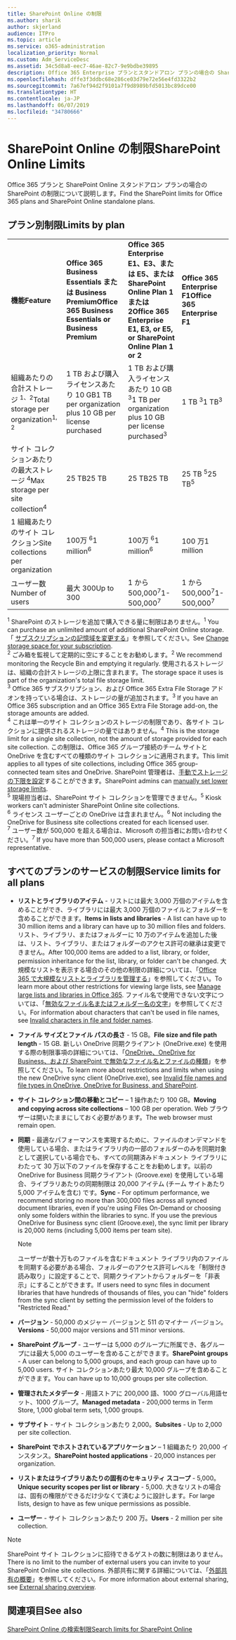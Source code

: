 ```yaml
---
title: SharePoint Online の制限
ms.author: sharik
author: skjerland
audience: ITPro
ms.topic: article
ms.service: o365-administration
localization_priority: Normal
ms.custom: Adm_ServiceDesc
ms.assetid: 34c5d8a8-eec7-46ae-82c7-9e9bdbe39895
description: Office 365 Enterprise プランとスタンドアロン プランの場合の SharePoint Online の制限について説明します。
ms.openlocfilehash: dffe3f3ddbc68e286ce03d79e72e56e4fd3322b2
ms.sourcegitcommit: 7a67ef94d2f9101a7f9d8989bfd5013bc89dce00
ms.translationtype: HT
ms.contentlocale: ja-JP
ms.lasthandoff: 06/07/2019
ms.locfileid: "34780666"
---
```

# <a name="sharepoint-online-limits"></a><span data-ttu-id="6c8d7-103">SharePoint Online の制限</span><span class="sxs-lookup"><span data-stu-id="6c8d7-103">SharePoint Online Limits</span></span> 

<span data-ttu-id="6c8d7-104">Office 365 プランと SharePoint Online スタンドアロン プランの場合の SharePoint の制限について説明します。</span><span class="sxs-lookup"><span data-stu-id="6c8d7-104">Find the SharePoint limits for Office 365 plans and SharePoint Online standalone plans.</span></span>
  
## <a name="limits-by-plan"></a><span data-ttu-id="6c8d7-105">プラン別制限</span><span class="sxs-lookup"><span data-stu-id="6c8d7-105">Limits by plan</span></span> 

|||||
|:-----|:-----|:-----|:-----|
|<span data-ttu-id="6c8d7-106">**機能**</span><span class="sxs-lookup"><span data-stu-id="6c8d7-106">**Feature**</span></span> <br/> |<span data-ttu-id="6c8d7-107">**Office 365 Business Essentials または Business Premium**</span><span class="sxs-lookup"><span data-stu-id="6c8d7-107">**Office 365 Business Essentials or Business Premium**</span></span> <br/> |<span data-ttu-id="6c8d7-108">**Office 365 Enterprise E1、E3、または E5、または SharePoint Online Plan 1 または 2**</span><span class="sxs-lookup"><span data-stu-id="6c8d7-108">**Office 365 Enterprise E1, E3, or E5, or SharePoint Online Plan 1 or 2**</span></span> <br/> | <span data-ttu-id="6c8d7-109">**Office 365 Enterprise F1**</span><span class="sxs-lookup"><span data-stu-id="6c8d7-109">**Office 365 Enterprise F1**</span></span> <br/> |
|<span data-ttu-id="6c8d7-110">組織あたりの合計ストレージ <sup>1、2</sup></span><span class="sxs-lookup"><span data-stu-id="6c8d7-110">Total storage per organization<sup>1, 2</sup></span></span> <br/> |<span data-ttu-id="6c8d7-111">1 TB および購入ライセンスあたり 10 GB</span><span class="sxs-lookup"><span data-stu-id="6c8d7-111">1 TB per organization plus 10 GB per license purchased</span></span>  <br/> |<span data-ttu-id="6c8d7-112">1 TB および購入ライセンスあたり 10 GB <sup>3</sup></span><span class="sxs-lookup"><span data-stu-id="6c8d7-112">1 TB per organization plus 10 GB per license purchased<sup>3</sup></span></span> <br/> |<span data-ttu-id="6c8d7-113">1 TB <sup>3</sup></span><span class="sxs-lookup"><span data-stu-id="6c8d7-113">1 TB<sup>3</sup></span></span> <br/> |
|<span data-ttu-id="6c8d7-114">サイト コレクションあたりの最大ストレージ <sup>4</sup></span><span class="sxs-lookup"><span data-stu-id="6c8d7-114">Max storage per site collection<sup>4</sup></span></span><br/> |<span data-ttu-id="6c8d7-115">25 TB</span><span class="sxs-lookup"><span data-stu-id="6c8d7-115">25 TB</span></span> <br/> |<span data-ttu-id="6c8d7-116">25 TB</span><span class="sxs-lookup"><span data-stu-id="6c8d7-116">25 TB</span></span> <br/> |<span data-ttu-id="6c8d7-117">25 TB <sup>5</sup></span><span class="sxs-lookup"><span data-stu-id="6c8d7-117">25 TB<sup>5</sup></span></span> <br/> |
|<span data-ttu-id="6c8d7-118">1 組織あたりのサイト コレクション</span><span class="sxs-lookup"><span data-stu-id="6c8d7-118">Site collections per organization</span></span>  <br/> |<span data-ttu-id="6c8d7-119">100万 <sup>6</sup></span><span class="sxs-lookup"><span data-stu-id="6c8d7-119">1 million<sup>6</sup></span></span> <br/> |<span data-ttu-id="6c8d7-120">100万 <sup>6</sup></span><span class="sxs-lookup"><span data-stu-id="6c8d7-120">1 million<sup>6</sup></span></span> <br/> |<span data-ttu-id="6c8d7-121">100 万</span><span class="sxs-lookup"><span data-stu-id="6c8d7-121">1 million</span></span><br/> |
|<span data-ttu-id="6c8d7-122">ユーザー数</span><span class="sxs-lookup"><span data-stu-id="6c8d7-122">Number of users</span></span>  <br/> |<span data-ttu-id="6c8d7-123">最大 300</span><span class="sxs-lookup"><span data-stu-id="6c8d7-123">Up to 300</span></span>  <br/> |<span data-ttu-id="6c8d7-124">1 から 500,000<sup>7</sup></span><span class="sxs-lookup"><span data-stu-id="6c8d7-124">1- 500,000<sup>7</sup></span></span> <br/> |<span data-ttu-id="6c8d7-125">1 から 500,000<sup>7</sup></span><span class="sxs-lookup"><span data-stu-id="6c8d7-125">1- 500,000<sup>7</sup></span></span> <br/> |
   
<span data-ttu-id="6c8d7-126"><sup>1</sup> SharePoint のストレージを追加で購入できる量に制限はありません。</span><span class="sxs-lookup"><span data-stu-id="6c8d7-126"><sup>1</sup> You can purchase an unlimited amount of additional SharePoint Online storage.</span></span> <span data-ttu-id="6c8d7-127">「 [サブスクリプションの記憶域を変更する](https://docs.microsoft.com/office365/admin/subscriptions-and-billing/add-storage-space)」を参照してください。</span><span class="sxs-lookup"><span data-stu-id="6c8d7-127">See [Change storage space for your subscription](https://docs.microsoft.com/office365/admin/subscriptions-and-billing/add-storage-space).</span></span> 
<br/><span data-ttu-id="6c8d7-128"><sup>2</sup> ごみ箱を監視して定期的に空にすることをお勧めします。</span><span class="sxs-lookup"><span data-stu-id="6c8d7-128"><sup>2</sup> We recommend monitoring the Recycle Bin and emptying it regularly.</span></span> <span data-ttu-id="6c8d7-129">使用されるストレージは、組織の合計ストレージの上限に含まれます。</span><span class="sxs-lookup"><span data-stu-id="6c8d7-129">The storage space it uses is part of the organization's total file storage limit.</span></span> 
<br/> <span data-ttu-id="6c8d7-130"><sup>3</sup> Office 365 サブスクリプション、および Office 365 Extra File Storage アドオンを持っている場合は、ストレージの量が追加されます。</span><span class="sxs-lookup"><span data-stu-id="6c8d7-130"><sup>3</sup> If you have an Office 365 subscription and an Office 365 Extra File Storage add-on, the storage amounts are added.</span></span> 
<br/> <span data-ttu-id="6c8d7-131"><sup>4</sup> これは単一のサイト コレクションのストレージの制限であり、各サイト コレクションに提供されるストレージの量ではありません。</span><span class="sxs-lookup"><span data-stu-id="6c8d7-131"><sup>4</sup> This is the storage limit for a single site collection, not the amount of storage provided for each site collection.</span></span> <span data-ttu-id="6c8d7-132">この制限は、Office 365 グループ接続のチーム サイトと OneDrive を含むすべての種類のサイト コレクションに適用されます。</span><span class="sxs-lookup"><span data-stu-id="6c8d7-132">This limit applies to all types of site collections, including Office 365 group-connected team sites and OneDrive.</span></span> <span data-ttu-id="6c8d7-133">SharePoint 管理者は、[手動でストレージの下限を設定](https://docs.microsoft.com/sharepoint/manage-site-collection-storage-limits)することができます。</span><span class="sxs-lookup"><span data-stu-id="6c8d7-133">SharePoint admins can [manually set lower storage limits](https://docs.microsoft.com/sharepoint/manage-site-collection-storage-limits).</span></span> 
<br/> <span data-ttu-id="6c8d7-134"><sup>5</sup> 現場担当者は、SharePoint サイト コレクションを管理できません。</span><span class="sxs-lookup"><span data-stu-id="6c8d7-134"><sup>5</sup> Kiosk workers can't administer SharePoint Online site collections.</span></span> 
<br/> <span data-ttu-id="6c8d7-135"><sup>6</sup> ライセンス ユーザーごとの OneDrive は含まれません。</span><span class="sxs-lookup"><span data-stu-id="6c8d7-135"><sup>6</sup> Not including the OneDrive for Business site collections created for each licensed user.</span></span> 
<br/> <span data-ttu-id="6c8d7-136"><sup>7</sup> ユーザー数が 500,000 を超える場合は、Microsoft の担当者にお問い合わせください。</span><span class="sxs-lookup"><span data-stu-id="6c8d7-136"><sup>7</sup> If you have more than 500,000 users, please contact a Microsoft representative.</span></span> 
  
## <a name="service-limits-for-all-plans"></a><span data-ttu-id="6c8d7-137">すべてのプランのサービスの制限</span><span class="sxs-lookup"><span data-stu-id="6c8d7-137">Service limits for all plans</span></span>

- <span data-ttu-id="6c8d7-138">**リストとライブラリのアイテム** - リストには最大 3,000 万個のアイテムを含めることができ、ライブラリには最大 3,000 万個のファイルとフォルダーを含めることができます。</span><span class="sxs-lookup"><span data-stu-id="6c8d7-138">**Items in lists and libraries** - A list can have up to 30 million items and a library can have up to 30 million files and folders.</span></span> <span data-ttu-id="6c8d7-139">リスト、ライブラリ、またはフォルダーに 10 万のアイテムを追加した後は、リスト、ライブラリ、またはフォルダーのアクセス許可の継承は変更できません。</span><span class="sxs-lookup"><span data-stu-id="6c8d7-139">After 100,000 items are added to a list, library, or folder, permission inheritance for the list, library, or folder can't be changed.</span></span> <span data-ttu-id="6c8d7-140">大規模なリストを表示する場合のその他の制限の詳細については、「[Office 365 で大規模なリストとライブラリを管理する](https://support.office.com/article/b4038448-ec0e-49b7-b853-679d3d8fb784)」を参照してください。</span><span class="sxs-lookup"><span data-stu-id="6c8d7-140">To learn more about other restrictions for viewing large lists, see [Manage large lists and libraries in Office 365](https://support.office.com/article/b4038448-ec0e-49b7-b853-679d3d8fb784).</span></span> <span data-ttu-id="6c8d7-141">ファイル名で使用できない文字については、「[無効なファイル名またはフォルダー名の文字](https://support.office.com/article/64883a5d-228e-48f5-b3d2-eb39e07630fa)」を参照してください。</span><span class="sxs-lookup"><span data-stu-id="6c8d7-141">For information about characters that can't be used in file names, see [Invalid characters in file and folder names](https://support.office.com/article/64883a5d-228e-48f5-b3d2-eb39e07630fa).</span></span>

- <span data-ttu-id="6c8d7-142">**ファイル サイズとファイル パスの長さ** - 15 GB。</span><span class="sxs-lookup"><span data-stu-id="6c8d7-142">**File size and file path length** - 15 GB.</span></span> <span data-ttu-id="6c8d7-143">新しい OneDrive 同期クライアント (OneDrive.exe) を使用する際の制限事項の詳細については、「[OneDrive、OneDrive for Business、および SharePoint で無効なファイル名とファイルの種類](https://support.office.com/article/64883a5d-228e-48f5-b3d2-eb39e07630fa)」を参照してください。</span><span class="sxs-lookup"><span data-stu-id="6c8d7-143">To learn more about restrictions and limits when using the new OneDrive sync client (OneDrive.exe), see [Invalid file names and file types in OneDrive, OneDrive for Business, and SharePoint](https://support.office.com/article/64883a5d-228e-48f5-b3d2-eb39e07630fa).</span></span>

- <span data-ttu-id="6c8d7-144">**サイト コレクション間の移動とコピー** – 1 操作あたり 100 GB。</span><span class="sxs-lookup"><span data-stu-id="6c8d7-144">**Moving and copying across site collections** – 100 GB per operation.</span></span> <span data-ttu-id="6c8d7-145">Web ブラウザーは開いたままにしておく必要があります。</span><span class="sxs-lookup"><span data-stu-id="6c8d7-145">The web browser must remain open.</span></span>

- <span data-ttu-id="6c8d7-146">**同期** - 最適なパフォーマンスを実現するために、ファイルのオンデマンドを使用している場合、またはライブラリ内の一部のフォルダーのみを同期対象として選択している場合でも、すべての同期済みドキュメント ライブラリにわたって 30 万以下のファイルを保存することをお勧めします。以前の OneDrive for Business 同期クライアント (Groove.exe) を使用している場合、ライブラリあたりの同期制限は 20,000 アイテム (チーム サイトあたり 5,000 アイテムを含む) です。</span><span class="sxs-lookup"><span data-stu-id="6c8d7-146">**Sync** - For optimum performance, we recommend storing no more than 300,000 files across all synced document libraries, even if you're using Files On-Demand or choosing only some folders within the libraries to sync. If you use the previous OneDrive for Business sync client (Groove.exe), the sync limit per library is 20,000 items (including 5,000 items per team site).</span></span>

    > [!NOTE]
    > <span data-ttu-id="6c8d7-147">ユーザーが数十万ものファイルを含むドキュメント ライブラリ内のファイルを同期する必要がある場合、フォルダーのアクセス許可レベルを「制限付き読み取り」に設定することで、同期クライアントからフォルダーを「非表示」にすることができます。</span><span class="sxs-lookup"><span data-stu-id="6c8d7-147">If users need to sync files in document libraries that have hundreds of thousands of files, you can "hide" folders from the sync client by setting the permission level of the folders to "Restricted Read."</span></span> 

- <span data-ttu-id="6c8d7-148">**バージョン** - 50,000 のメジャー バージョンと 511 のマイナー バージョン。</span><span class="sxs-lookup"><span data-stu-id="6c8d7-148">**Versions** - 50,000 major versions and 511 minor versions.</span></span>

- <span data-ttu-id="6c8d7-149">**SharePoint グループ** - ユーザーは 5,000 のグループに所属でき、各グループには最大 5,000 のユーザーを含めることができます。</span><span class="sxs-lookup"><span data-stu-id="6c8d7-149">**SharePoint groups** - A user can belong to 5,000 groups, and each group can have up to 5,000 users.</span></span> <span data-ttu-id="6c8d7-150">サイト コレクションあたり最大 10,000 グループを含めることができます。</span><span class="sxs-lookup"><span data-stu-id="6c8d7-150">You can have up to 10,000 groups per site collection.</span></span>

- <span data-ttu-id="6c8d7-151">**管理されたメタデータ** - 用語ストアに 200,000 語、1000 グローバル用語セット、1000 グループ。</span><span class="sxs-lookup"><span data-stu-id="6c8d7-151">**Managed metadata** - 200,000 terms in Term Store, 1,000 global term sets, 1,000 groups.</span></span>

- <span data-ttu-id="6c8d7-152">**サブサイト** - サイト コレクションあたり 2,000。</span><span class="sxs-lookup"><span data-stu-id="6c8d7-152">**Subsites** - Up to 2,000 per site collection.</span></span>

- <span data-ttu-id="6c8d7-153">**SharePoint でホストされているアプリケーション** – 1 組織あたり 20,000 インスタンス。</span><span class="sxs-lookup"><span data-stu-id="6c8d7-153">**SharePoint hosted applications** - 20,000 instances per organization.</span></span>

- <span data-ttu-id="6c8d7-154">**リストまたはライブラリあたりの固有のセキュリティ スコープ** - 5,000。</span><span class="sxs-lookup"><span data-stu-id="6c8d7-154">**Unique security scopes per list or library** - 5,000.</span></span> <span data-ttu-id="6c8d7-155">大きなリストの場合は、固有の権限ができるだけ少なくて済むように設計します。</span><span class="sxs-lookup"><span data-stu-id="6c8d7-155">For large lists, design to have as few unique permissions as possible.</span></span>

- <span data-ttu-id="6c8d7-156">**ユーザー** - サイト コレクションあたり 200 万。</span><span class="sxs-lookup"><span data-stu-id="6c8d7-156">**Users** - 2 million per site collection.</span></span>

> [!NOTE]
> <span data-ttu-id="6c8d7-157">SharePoint サイト コレクションに招待できるゲストの数に制限はありません。</span><span class="sxs-lookup"><span data-stu-id="6c8d7-157">There is no limit to the number of external users you can invite to your SharePoint Online site collections.</span></span> <span data-ttu-id="6c8d7-158">外部共有に関する詳細については、「[外部共有の概要](https://docs.microsoft.com/sharepoint/external-sharing-overview)」を参照してください。</span><span class="sxs-lookup"><span data-stu-id="6c8d7-158">For more information about external sharing, see [External sharing overview](https://docs.microsoft.com/sharepoint/external-sharing-overview).</span></span>

## <a name="see-also"></a><span data-ttu-id="6c8d7-159">関連項目</span><span class="sxs-lookup"><span data-stu-id="6c8d7-159">See also</span></span>

[<span data-ttu-id="6c8d7-160">SharePoint Online の検索制限</span><span class="sxs-lookup"><span data-stu-id="6c8d7-160">Search limits for SharePoint Online</span></span>](https://docs.microsoft.com/sharepoint/search-limits)
